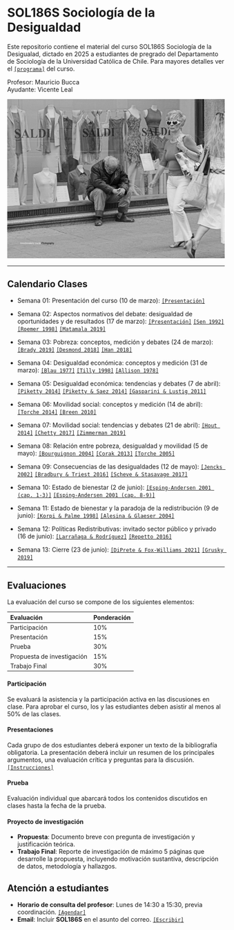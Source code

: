 # SOL186S Sociología de la Desigualdad
Este repositorio contiene el material del curso SOL186S Sociología de la Desigualad, dictado en 2025 a estudiantes de pregrado del Departamento de Sociología de la Universidad Católica de Chile. Para mayores detalles ver el [`[programa]`](files/syllabus.pdf) del curso.

Profesor: Mauricio Bucca  
Ayudante: Vicente Leal

![ineq](files/ineq.png)

---

## Calendario Clases

- Semana 01: Presentación del curso (10 de marzo): [`[Presentación]`](https://mebucca.github.io/sdd_sol186s/slides/class_0/class_0#1) 

- Semana 02: Aspectos normativos del debate: desigualdad de oportunidades y de resultados (17 de marzo): [`[Presentación]`](https://mebucca.github.io/sdd_sol186s/slides/class_1/class_1#1) [`[Sen 1992]`](readings/Sen_1992.pdf) [`[Roemer 1998]`](readings/Roemer_1998.pdf) [`[Matamala 2019]`](readings/Matamala_2019.pdf)

- Semana 03: Pobreza: conceptos, medición y debates (24 de marzo): [`[Brady 2019]`](readings/Brady_2019.pdf) [`[Desmond 2018]`](readings/Desmond_2018.pdf) [`[Han 2018]`](readings/Han_2018.pdf)

- Semana 04: Desigualdad económica: conceptos y medición (31 de marzo): [`[Blau 1977]`](readings/Blau_1977.pdf) [`[Tilly 1998]`](readings/Tilly_1998.pdf) [`[Allison 1978]`](readings/Allison_1978.pdf)

- Semana 05: Desigualdad económica: tendencias y debates (7 de abril): [`[Piketty 2014]`](readings/Piketty_2014.pdf) [`[Piketty & Saez 2014]`](readings/Piketty_Saez_2014.pdf) [`[Gasparini & Lustig 2011]`](readings/Gasparini_Lustig_2011.pdf)

- Semana 06: Movilidad social: conceptos y medición (14 de abril): [`[Torche 2014]`](readings/Torche_2014.pdf) [`[Breen 2010]`](readings/Breen_2010.pdf)

- Semana 07: Movilidad social: tendencias y debates (21 de abril): [`[Hout 2014]`](readings/Hout_2014.pdf) [`[Chetty 2017]`](readings/Chetty_2017.pdf) [`[Zimmerman 2019]`](readings/Zimmerman_2019.pdf)

- Semana 08: Relación entre pobreza, desigualdad y movilidad (5 de mayo): [`[Bourguignon 2004]`](readings/Bourguignon_2004.pdf) [`[Corak 2013]`](readings/Corak_2013.pdf) [`[Torche 2005]`](readings/Torche_2005.pdf)

- Semana 09: Consecuencias de las desigualdades (12 de mayo): [`[Jencks 2002]`](readings/Jencks_2002.pdf) [`[Bradbury & Triest 2016]`](readings/Bradbury_Triest_2016.pdf) [`[Scheve & Stasavage 2017]`](readings/Scheve_Stasavage_2017.pdf)

- Semana 10: Estado de bienestar (2 de junio): [`[Esping-Andersen 2001 (cap. 1-3)]`](readings/Esping-Andersen_2001a.pdf) [`[Esping-Andersen 2001 (cap. 8-9)]`](readings/Esping-Andersen_2001b.pdf)

- Semana 11: Estado de bienestar y la paradoja de la redistribución (9 de junio): [`[Korpi & Palme 1998]`](readings/Korpi_Palme_1998.pdf) [`[Alesina & Glaeser 2004]`](readings/Alesina_Glaeser_2004.pdf)

- Semana 12: Políticas Redistributivas: invitado sector público y privado (16 de junio): [`[Larrañaga & Rodríguez]`](readings/Larranaga_Rodriguez.pdf) [`[Repetto 2016]`](readings/Repetto_2016.pdf)

- Semana 13: Cierre (23 de junio): [`[DiPrete & Fox-Williams 2021]`](readings/DiPrete_Fox-Williams_2021.pdf) [`[Grusky 2019]`](readings/Grusky_2019.pdf)


---

## Evaluaciones

La evaluación del curso se compone de los siguientes elementos:

| **Evaluación**            | **Ponderación** |
|:--------------------------|:----------------|
| Participación             | 10%             |
| Presentación              | 15%             |
| Prueba                    | 30%             |
| Propuesta de investigación| 15%             |
| Trabajo Final             | 30%             |

#### Participación
Se evaluará la asistencia y la participación activa en las discusiones en clase. Para aprobar el curso, los y las estudiantes deben asistir al menos al 50% de las clases.

#### Presentaciones
Cada grupo de dos estudiantes deberá exponer un texto de la bibliografía obligatoria. La presentación deberá incluir un resumen de los principales argumentos, una evaluación crítica y preguntas para la discusión. [`[Instrucciones]`](files/protocolo.pdf) 

#### Prueba
Evaluación individual que abarcará todos los contenidos discutidos en clases hasta la fecha de la prueba.

#### Proyecto de investigación
- **Propuesta**: Documento breve con pregunta de investigación y justificación teórica.
- **Trabajo Final**: Reporte de investigación de máximo 5 páginas que desarrolle la propuesta, incluyendo motivación sustantiva, descripción de datos, metodología y hallazgos.

## Atención a estudiantes

- **Horario de consulta del profesor**: Lunes de 14:30 a 15:30, previa coordinación. [`[Agendar]`](https://tr.cloudmagic.com/h/v6/link-track/1.0/1715787874679036-29f77735-5ed3-cd32-a7f1-3eeb6ce21d3d/1715787858/a9176d9ca40c56a3a25036e2348750e7/bd38530f6096be632fbc0538fb755858/17d2192eea70e942aa36823fd1eaf8b7?redirect_uri=https://calendly.com/mebucca/30min) 
- **Email**: Incluir **SOL186S** en el asunto del correo. [`[Escribir]`](mailto:mebucca@uc.cl) 


